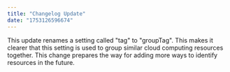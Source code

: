 ```yaml
---
title: "Changelog Update"
date: "1753126596674"
---
```


This update renames a setting called "tag" to "groupTag". This makes it clearer that this setting is used to group similar cloud computing resources together. This change prepares the way for adding more ways to identify resources in the future.

